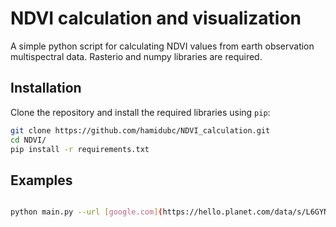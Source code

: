 # NDVI calculation and visualization

A simple python script for calculating NDVI values from earth observation multispectral data. Rasterio and numpy libraries are required.

## Installation

Clone the repository and install the required libraries using ```pip```:

```bash
git clone https://github.com/hamidubc/NDVI_calculation.git
cd NDVI/
pip install -r requirements.txt
```

## Examples

```bash

python main.py --url [google.com](https://hello.planet.com/data/s/L6GYNf4N6wTRydD) --ndviThresh 0

```

